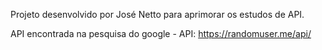 Projeto desenvolvido por José Netto para aprimorar os estudos de API.

API encontrada na pesquisa do google - API: https://randomuser.me/api/